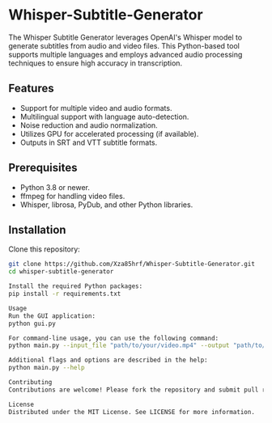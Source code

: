 # Whisper-Subtitle-Generator
The Whisper Subtitle Generator leverages OpenAI's Whisper model to generate subtitles from audio and video files. This Python-based tool supports multiple languages and employs advanced audio processing techniques to ensure high accuracy in transcription.

## Features

- Support for multiple video and audio formats.
- Multilingual support with language auto-detection.
- Noise reduction and audio normalization.
- Utilizes GPU for accelerated processing (if available).
- Outputs in SRT and VTT subtitle formats.

## Prerequisites

- Python 3.8 or newer.
- ffmpeg for handling video files.
- Whisper, librosa, PyDub, and other Python libraries.

## Installation

Clone this repository:

```bash
git clone https://github.com/Xza85hrf/Whisper-Subtitle-Generator.git
cd whisper-subtitle-generator

Install the required Python packages:
pip install -r requirements.txt

Usage
Run the GUI application:
python gui.py

For command-line usage, you can use the following command:
python main.py --input_file "path/to/your/video.mp4" --output "path/to/output.srt"

Additional flags and options are described in the help:
python main.py --help

Contributing
Contributions are welcome! Please fork the repository and submit pull requests with your improvements.

License
Distributed under the MIT License. See LICENSE for more information.
